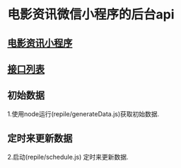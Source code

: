 # 电影资讯微信小程序的后台api 

## [电影资讯小程序](https://github.com/luoanyang/wx-movie-info-app)

## [接口列表](https://github.com/luoanyang/api-movie-info/blob/master/routes/api.js)

## 初始数据
1.使用node运行(repile/generateData.js)获取初始数据.

## 定时来更新数据
2.启动(repile/schedule.js) 定时来更新数据.




